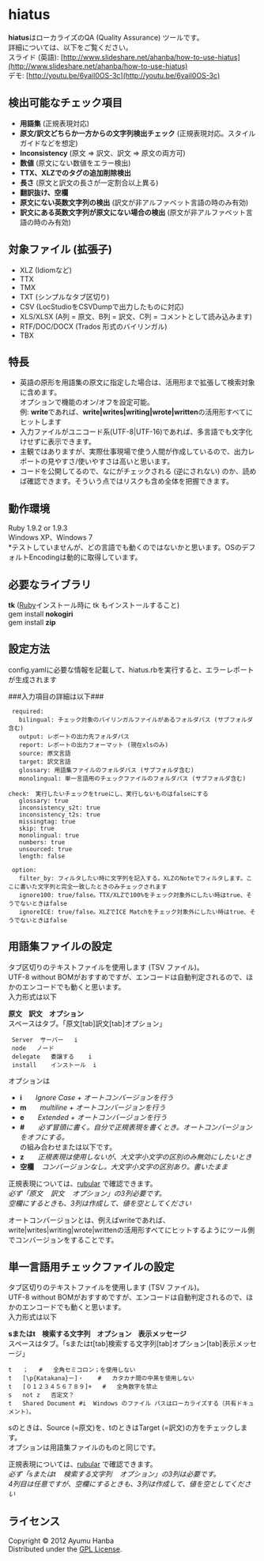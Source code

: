 hiatus
===========================
**hiatus**はローカライズのQA (Quality Assurance) ツールです。  
詳細については、以下をご覧ください。  
スライド (英語):   [http://www.slideshare.net/ahanba/how-to-use-hiatus](http://www.slideshare.net/ahanba/how-to-use-hiatus)  
デモ: [http://youtu.be/6yaiI0OS-3c](http://youtu.be/6yaiI0OS-3c)  

検出可能なチェック項目
------
+ **用語集** (正規表現対応)
+ **原文/訳文どちらか一方からの文字列検出チェック** (正規表現対応。スタイルガイドなどを想定)
+ **Inconsistency** (原文 => 訳文、訳文 => 原文の両方可)
+ **数値** (原文にない数値をエラー検出)
+ **TTX、XLZでのタグの追加削除検出**
+ **長さ** (原文と訳文の長さが一定割合以上異る)
+ **翻訳抜け、空欄**
+ **原文にない英数文字列の検出** (訳文が非アルファベット言語の時のみ有効)
+ **訳文にある英数文字列が原文にない場合の検出** (原文が非アルファベット言語の時のみ有効)

対象ファイル (拡張子)
------
+ XLZ (Idiomなど)
+ TTX
+ TMX
+ TXT (シンプルなタブ区切り)
+ CSV (LocStudioをCSVDumpで出力したものに対応)
+ XLS/XLSX (A列 = 原文、B列 = 訳文、C列 = コメントとして読み込みます)
+ RTF/DOC/DOCX (Trados 形式のバイリンガル)
+ TBX

特長
--------
+ 英語の原形を用語集の原文に指定した場合は、活用形まで拡張して検索対象に含めます。  
  オプションで機能のオン/オフを設定可能。  
  例: **write**であれば、**write|writes|writing|wrote|written**の活用形すべてにヒットします
+ 入力ファイルがユニコード系(UTF-8|UTF-16)であれば、多言語でも文字化けせずに表示できます。
+ 主観ではありますが、実際仕事現場で使う人間が作成しているので、出力レポートの見やすさ/使いやすさは高いと思います。
+ コードを公開してるので、なにがチェックされる (逆にされない) のか、読めば確認できます。そういう点ではリスクも含め全体を把握できます。

動作環境
--------
Ruby 1.9.2 or 1.9.3  
Windows XP、Windows 7   
*テストしていませんが、どの言語でも動くのではないかと思います。OSのデフォルトEncodingは動的に取得しています。   

必要なライブラリ
---------
**tk** ([Ruby](http://rubyinstaller.org/)インストール時に tk もインストールすること)  
gem install **nokogiri**  
gem install **zip**  

設定方法
---------
config.yamlに必要な情報を記載して、hiatus.rbを実行すると、エラーレポートが生成されます

###入力項目の詳細は以下###

     required:  
       bilingual: チェック対象のバイリンガルファイルがあるフォルダパス (サブフォルダ含む)  
       output: レポートの出力先フォルダパス  
       report: レポートの出力フォーマット (現在xlsのみ)  
       source: 原文言語  
       target: 訳文言語  
       glossary: 用語集ファイルのフォルダパス (サブフォルダ含む)  
       monolingual: 単一言語用のチェックファイルのフォルダパス (サブフォルダ含む)  

    check:　実行したいチェックをtrueにし、実行しないものはfalseにする  
       glossary: true  
       inconsistency_s2t: true  
       inconsistency_t2s: true  
       missingtag: true  
       skip: true  
       monolingual: true  
       numbers: true  
       unsourced: true  
       length: false  
  
     option:  
       filter_by: フィルタしたい時に文字列を記入する。XLZのNoteでフィルタします。ここに書いた文字列と完全一致したときのみチェックされます  
       ignore100: true/false。TTX/XLZで100%をチェック対象外にしたい時はtrue、そうでないときはfalse  
       ignoreICE: true/false。XLZでICE Matchをチェック対象外にしたい時はtrue、そうでないときはfalse  

用語集ファイルの設定
------------
タブ区切りのテキストファイルを使用します (TSV ファイル)。  
UTF-8 without BOMがおすすめですが、エンコードは自動判定されるので、ほかのエンコードでも動くと思います。  
入力形式は以下

**原文&nbsp;&nbsp;&nbsp;&nbsp;訳文&nbsp;&nbsp;&nbsp;&nbsp;オプション**  
スペースはタブ。「原文[tab]訳文[tab]オプション」 

     Server	 サーバー	i
     node	ノード
     delegate	委譲する	i
     install	インストール	i 

オプションは
+ **i**&nbsp;&nbsp;&nbsp;&nbsp;&nbsp;&nbsp;&nbsp;*Ignore Case + オートコンバージョンを行う*
+ **m**&nbsp;&nbsp;&nbsp;&nbsp;&nbsp;&nbsp;&nbsp;*multiline + オートコンバージョンを行う*
+ **e**&nbsp;&nbsp;&nbsp;&nbsp;&nbsp;&nbsp;&nbsp;*Extended + オートコンバージョンを行う*  
+ **#**&nbsp;&nbsp;&nbsp;&nbsp;&nbsp;&nbsp;&nbsp;*必ず冒頭に書く。自分で正規表現を書くとき。オートコンバージョンをオフにする。*  
の組み合わせまたは以下です。  
+ **z**&nbsp;&nbsp;&nbsp;&nbsp;&nbsp;&nbsp;&nbsp;*正規表現は使用しないが、大文字小文字の区別のみ無効にしたいとき*
+ **空欄**&nbsp;&nbsp;&nbsp;&nbsp;*コンバージョンなし。大文字小文字の区別あり。書いたまま*  

正規表現については、[rubular](http://rubular.com/) で確認できます。  
*必ず「原文&nbsp;&nbsp;&nbsp;&nbsp;訳文&nbsp;&nbsp;&nbsp;&nbsp;オプション」の3列必要です。*  
*空欄にするときも、3列は作成して、値を空としてください*

オートコンバージョンとは、例えばwriteであれば、write|writes|writing|wrote|writtenの活用形すべてにヒットするようにツール側でコンバージョンをすることです。

単一言語用チェックファイルの設定
--------
タブ区切りのテキストファイルを使用します (TSV ファイル)。  
UTF-8 without BOMがおすすめですが、エンコードは自動判定されるので、ほかのエンコードでも動くと思います。  
入力形式は以下

**sまたはt&nbsp;&nbsp;&nbsp;&nbsp;検索する文字列&nbsp;&nbsp;&nbsp;&nbsp;オプション&nbsp;&nbsp;&nbsp;&nbsp;表示メッセージ**  
スペースはタブ。「sまたはt[tab]検索する文字列[tab]オプション[tab]表示メッセージ」  

	t	；	#	全角セミコロン；を使用しない
	t	[\p{Katakana}ー]・	#	カタカナ間の中黒を使用しない
	t	[０１２３４５６７８９]+	#	全角数字を禁止
	s	not	z	否定文？
	t	Shared Document	#i	Windows のファイル パスはローカライズする（共有ドキュメント）。

sのときは、Source (=原文)を、tのときはTarget (=訳文)の方をチェックします。  
オプションは用語集ファイルのものと同じです。  

正規表現については、[rubular](http://rubular.com/) で確認できます。  
*必ず「sまたはt&nbsp;&nbsp;&nbsp;&nbsp;検索する文字列&nbsp;&nbsp;&nbsp;&nbsp;オプション」の3列は必要です。*  
*4列目は任意ですが、空欄にするときも、3列は作成して、値を空としてください*

ライセンス
----------
Copyright &copy; 2012 Ayumu Hanba  
Distributed under the [GPL License][GPL].

[GPL]: http://www.gnu.org/licenses/gpl.html
